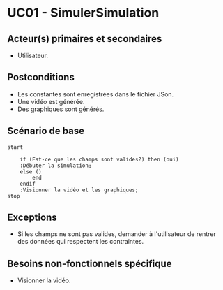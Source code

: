 # UC01 - SimulerSimulation

## Acteur(s) primaires et secondaires

* Utilisateur.

## Postconditions

* Les constantes sont enregistrées dans le fichier JSon.
* Une vidéo est générée.
* Des graphiques sont générés.

## Scénario de base

```plantuml
start

    if (Est-ce que les champs sont valides?) then (oui)
    :Débuter la simulation;
    else ()
        end
    endif
    :Visionner la vidéo et les graphiques;
stop
```

## Exceptions

* Si les champs ne sont pas valides, demander à l'utilisateur de rentrer des données qui respectent les contraintes.

## Besoins non-fonctionnels spécifique

* Visionner la vidéo. 
